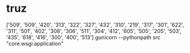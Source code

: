 # truz

['509', '509', '420', '313', '322', '327', '432', '310', '219', '317', '301', '622', '311', '501', '402', '308', '306', '511', '304', '412', '605', '505', '205', '503', '435', '618', '416', '300', '400', '513']
gunicorn --pythonpath src "core.wsgi:application"
